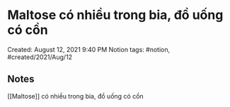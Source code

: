 ---
---

# Maltose có nhiều trong bia, đồ uống có cồn

Created: August 12, 2021 9:40 PM
Notion tags: #notion, #created/2021/Aug/12

## Notes
[[Maltose]] có nhiều trong bia, đồ uống có cồn
